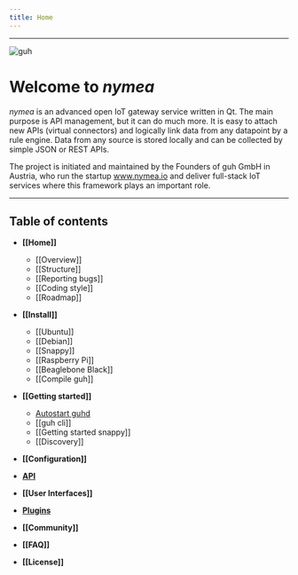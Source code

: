 ```yaml
---
title: Home
---
```


--------------------------------------------

![guh](https://www.guh.io/downloads/media/logo/guh_gh.png)

# Welcome to *nymea*
*nymea* is an advanced open IoT gateway service written in Qt.
The main purpose is API management, but it can do much more. It is easy to attach new APIs (virtual connectors) and logically link data from any datapoint by a rule engine. Data from any source is stored locally and can be collected by simple JSON or REST APIs.

The project is initiated and maintained by the Founders of guh GmbH in Austria, who run the startup www.nymea.io and deliver full-stack IoT services where this framework plays an important role.

--------------------------------------------

## Table of contents
* **[[Home]]**
    * [[Overview]]
    * [[Structure]]
    * [[Reporting bugs]]
    * [[Coding style]]
    * [[Roadmap]]

* **[[Install]]**
    * [[Ubuntu]]
    * [[Debian]]
    * [[Snappy]]
    * [[Raspberry Pi]]
    * [[Beaglebone Black]]
    * [[Compile guh]]

* **[[Getting started]]**
    * [Autostart guhd](https://github.com/guh/guh/wiki/Getting-started#autostart-guhd)
    * [[guh cli]]
    * [[Getting started snappy]]
    * [[Discovery]]

* **[[Configuration]]**

* **[API](https://github.com/guh/guh/wiki/REST-API)**

* **[[User Interfaces]]**

* **[Plugins](http://dev.guh.guru/plugins.html)**

* **[[Community]]**

* **[[FAQ]]**

* **[[License]]**









